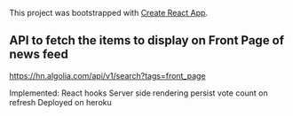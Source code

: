 This project was bootstrapped with [Create React App](https://github.com/facebook/create-react-app).

## API to fetch the items to display on Front Page of news feed

https://hn.algolia.com/api/v1/search?tags=front_page

Implemented:
React hooks
Server side rendering
persist vote count on refresh
Deployed on heroku

